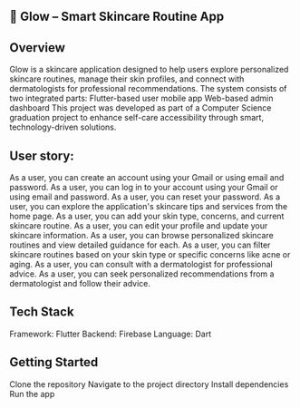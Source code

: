## 🌸 Glow – Smart Skincare Routine App

## Overview
Glow is a skincare application designed to help users explore personalized skincare routines, manage their skin profiles, and connect with dermatologists for professional recommendations.
The system consists of two integrated parts:
Flutter-based user mobile app
Web-based admin dashboard
This project was developed as part of a Computer Science graduation project to enhance self-care accessibility through smart, technology-driven solutions.

## User story:
As a user, you can create an account using your Gmail or using email and password.
As a user, you can log in to your account using your Gmail or using email and password.
As a user, you can reset your password.
As a user, you can explore the application's skincare tips and services from the home page.
As a user, you can add your skin type, concerns, and current skincare routine.
As a user, you can edit your profile and update your skincare information.
As a user, you can browse personalized skincare routines and view detailed guidance for each.
As a user, you can filter skincare routines based on your skin type or specific concerns like acne or aging.
As a user, you can consult with a dermatologist for professional advice.
As a user, you can seek personalized recommendations from a dermatologist and follow their advice.


## Tech Stack
Framework: Flutter
Backend: Firebase
Language: Dart

## Getting Started
Clone the repository
Navigate to the project directory
Install dependencies
Run the app

